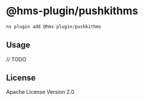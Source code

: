 # @hms-plugin/pushkithms

```javascript
ns plugin add @hms-plugin/pushkithms
```

## Usage

// TODO

## License

Apache License Version 2.0

